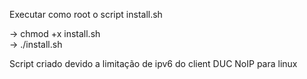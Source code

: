 Executar como root o script install.sh

-> chmod +x install.sh <br />
-> ./install.sh


Script criado devido a limitação de ipv6 do client DUC NoIP para linux
